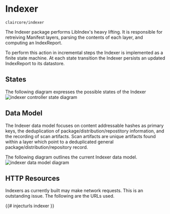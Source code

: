 # Indexer
`claircore/indexer`

The Indexer package performs LibIndex's heavy lifting. It is responsible for retreiving Manifest layers, parsing the contents of each layer, and computing an IndexReport.

To perform this action in incremental steps the Indexer is implemented as a finite state machine. At each state transition the Indexer persists an updated IndexReport to its datastore.

## States
The following diagram expresses the possible states of the Indexer
![indexer controller state diagram](./indexer_state_diagram.png "indexer controller state diagram")

## Data Model
The Indexer data model focuses on content addressable hashes as primary keys, the deduplication of package/distribution/repostitory information, and the recording of scan artifacts.
Scan artifacts are unique artifacts found within a layer which point to a deduplicated general package/distribution/repository record.

The following diagram outlines the current Indexer data model.
![indexer data model diagram](./indexer_data_model.png "indexer data model diagram")

## HTTP Resources

Indexers as currently built may make network requests.
This is an outstanding issue.
The following are the URLs used.

{{# injecturls indexer }}
